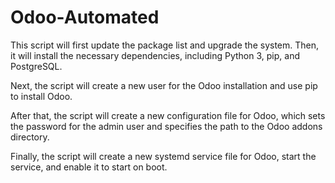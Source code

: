 # Odoo-Automated

This script will first update the package list and upgrade the system. Then, it will install the necessary dependencies, including Python 3, pip, and PostgreSQL.

Next, the script will create a new user for the Odoo installation and use pip to install Odoo.

After that, the script will create a new configuration file for Odoo, which sets the password for the admin user and specifies the path to the Odoo addons directory.

Finally, the script will create a new systemd service file for Odoo, start the service, and enable it to start on boot.
